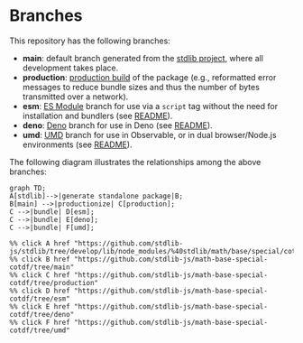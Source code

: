 <!--

@license Apache-2.0

Copyright (c) 2022 The Stdlib Authors.

Licensed under the Apache License, Version 2.0 (the "License");
you may not use this file except in compliance with the License.
You may obtain a copy of the License at

    http://www.apache.org/licenses/LICENSE-2.0

Unless required by applicable law or agreed to in writing, software
distributed under the License is distributed on an "AS IS" BASIS,
WITHOUT WARRANTIES OR CONDITIONS OF ANY KIND, either express or implied.
See the License for the specific language governing permissions and
limitations under the License.

-->

# Branches

This repository has the following branches:

-   **main**: default branch generated from the [stdlib project][stdlib-url], where all development takes place.
-   **production**: [production build][production-url] of the package (e.g., reformatted error messages to reduce bundle sizes and thus the number of bytes transmitted over a network).
-   **esm**: [ES Module][esm-url] branch for use via a `script` tag without the need for installation and bundlers (see [README][esm-readme]).
-   **deno**: [Deno][deno-url] branch for use in Deno (see [README][deno-readme]).
-   **umd**: [UMD][umd-url] branch for use in Observable, or in dual browser/Node.js environments (see [README][umd-readme]).

The following diagram illustrates the relationships among the above branches:

```mermaid
graph TD;
A[stdlib]-->|generate standalone package|B;
B[main] -->|productionize| C[production];
C -->|bundle| D[esm];
C -->|bundle| E[deno];
C -->|bundle| F[umd];

%% click A href "https://github.com/stdlib-js/stdlib/tree/develop/lib/node_modules/%40stdlib/math/base/special/cotdf"
%% click B href "https://github.com/stdlib-js/math-base-special-cotdf/tree/main"
%% click C href "https://github.com/stdlib-js/math-base-special-cotdf/tree/production"
%% click D href "https://github.com/stdlib-js/math-base-special-cotdf/tree/esm"
%% click E href "https://github.com/stdlib-js/math-base-special-cotdf/tree/deno"
%% click F href "https://github.com/stdlib-js/math-base-special-cotdf/tree/umd"
```

[stdlib-url]: https://github.com/stdlib-js/stdlib/tree/develop/lib/node_modules/%40stdlib/math/base/special/cotdf
[production-url]: https://github.com/stdlib-js/math-base-special-cotdf/tree/production
[deno-url]: https://github.com/stdlib-js/math-base-special-cotdf/tree/deno
[deno-readme]: https://github.com/stdlib-js/math-base-special-cotdf/blob/deno/README.md
[umd-url]: https://github.com/stdlib-js/math-base-special-cotdf/tree/umd
[umd-readme]: https://github.com/stdlib-js/math-base-special-cotdf/blob/umd/README.md
[esm-url]: https://github.com/stdlib-js/math-base-special-cotdf/tree/esm
[esm-readme]: https://github.com/stdlib-js/math-base-special-cotdf/blob/esm/README.md